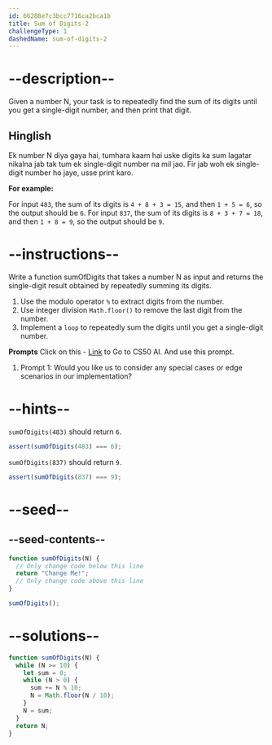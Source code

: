 ```yaml
---
id: 66288e7c3bcc7716ca2bca1b
title: Sum of Digits-2
challengeType: 1
dashedName: sum-of-digits-2
---
```


# --description--

Given a number N, your task is to repeatedly find the sum of its digits until you get a single-digit number, and then print that digit.

<h2>Hinglish</h2>

Ek number N diya gaya hai, tumhara kaam hai uske digits ka sum lagatar nikalna jab tak tum ek single-digit number na mil jao. Fir jab woh ek single-digit number ho jaye, usse print karo.

**For example:**

For input `483`, the sum of its digits is `4 + 8 + 3 = 15`, and then `1 + 5 = 6`, so the output should be `6`.
For input `837`, the sum of its digits is `8 + 3 + 7 = 18`, and then `1 + 8 = 9`, so the output should be `9`.

# --instructions--

Write a function sumOfDigits that takes a number N as input and returns the single-digit result obtained by repeatedly summing its digits.

1. Use the modulo operator `%` to extract digits from the number.
2. Use integer division `Math.floor()` to remove the last digit from the number.
3. Implement a `loop` to repeatedly sum the digits until you get a single-digit number.
    
**Prompts**
Click on this - <a href = "https://cs50.ai/chat">Link</a> to Go to CS50 AI.
And use this prompt.

1. Prompt 1: Would you like us to consider any special cases or edge scenarios in our implementation?


# --hints--

`sumOfDigits(483)` should return `6`.

```js
assert(sumOfDigits(483) === 6);


```

`sumOfDigits(837)` should return `9`.

```js
assert(sumOfDigits(837) === 9);

```

# --seed--
## --seed-contents--

```js
function sumOfDigits(N) {
  // Only change code below this line
  return "Change Me!";
  // Only change code above this line
}

sumOfDigits();
```

# --solutions--

```js
function sumOfDigits(N) {
  while (N >= 10) {
    let sum = 0;
    while (N > 0) {
      sum += N % 10;
      N = Math.floor(N / 10);
    }
    N = sum;
  }
  return N;
}

```


